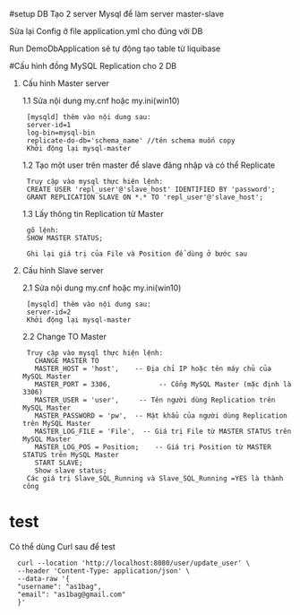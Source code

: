 #setup DB
Tạo 2 server Mysql để làm server master-slave

Sửa lại Config ở file application.yml cho đúng với DB

Run DemoDbApplication sẽ tự động tạo table từ liquibase

#Cấu hình đồng MySQL Replication cho 2 DB
1. Cấu hình Master server

    1.1 Sửa nội dung my.cnf hoặc my.ini(win10)
        
        [mysqld] thêm vào nội dung sau:
        server-id=1
        log-bin=mysql-bin
        replicate-do-db='schema_name' //tên schema muốn copy
        Khởi động lại mysql-master
    1.2 Tạo một user trên master để slave đăng nhập và có thể Replicate

        Truy cập vào mysql thực hiện lệnh:
        CREATE USER 'repl_user'@'slave_host' IDENTIFIED BY 'password';
        GRANT REPLICATION SLAVE ON *.* TO 'repl_user'@'slave_host';
    1.3 Lấy thông tin Replication từ Master

        gõ lệnh:
        SHOW MASTER STATUS;

        Ghi lại giá trị của File và Position để dùng ở bước sau

2. Cấu hình Slave server

   2.1 Sửa nội dung my.cnf hoặc my.ini(win10)  

        [mysqld] thêm vào nội dung sau:
        server-id=2
        Khởi động lại mysql-master
   2.2 Change TO Master
        
        Truy cập vào mysql thực hiện lệnh:
          CHANGE MASTER TO
          MASTER_HOST = 'host',    -- Địa chỉ IP hoặc tên máy chủ của MySQL Master
          MASTER_PORT = 3306,            -- Cổng MySQL Master (mặc định là 3306)
          MASTER_USER = 'user',     -- Tên người dùng Replication trên MySQL Master 
          MASTER_PASSWORD = 'pw',  -- Mật khẩu của người dùng Replication trên MySQL Master  
          MASTER_LOG_FILE = 'File',  -- Giá trị File từ MASTER STATUS trên MySQL Master  
          MASTER_LOG_POS = Position;    -- Giá trị Position từ MASTER STATUS trên MySQL Master
          START SLAVE;
          Show slave status;
        Các giá trị Slave_SQL_Running và Slave_SQL_Running =YES là thành công
# test
   Có thể dùng Curl sau để test

      curl --location 'http://localhost:8080/user/update_user' \
      --header 'Content-Type: application/json' \
      --data-raw '{
      "username": "as1bag",
      "email": "as1bag@gmail.com"
      }'
   

